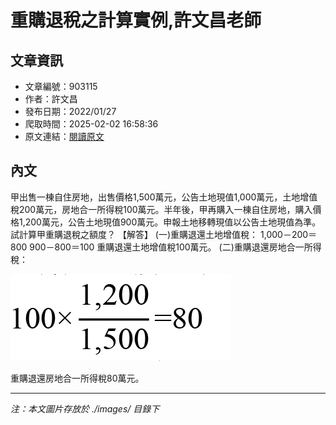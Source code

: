 # 重購退稅之計算實例,許文昌老師

## 文章資訊
- 文章編號：903115
- 作者：許文昌
- 發布日期：2022/01/27
- 爬取時間：2025-02-02 16:58:36
- 原文連結：[閱讀原文](https://real-estate.get.com.tw/Columns/detail.aspx?no=903115)

## 內文
甲出售一棟自住房地，出售價格1,500萬元，公告土地現值1,000萬元，土地增值稅200萬元，房地合一所得稅100萬元。半年後，甲再購入一棟自住房地，購入價格1,200萬元，公告土地現值900萬元。申報土地移轉現值以公告土地現值為準。試計算甲重購退稅之額度？
【解答】
(一)重購退還土地增值稅：
1,000－200＝800
900－800＝100
重購退還土地增值稅100萬元。
(二)重購退還房地合一所得稅：

![圖片](./images/903115_796f0f70.png)

重購退還房地合一所得稅80萬元。

---
*注：本文圖片存放於 ./images/ 目錄下*
